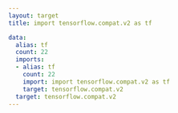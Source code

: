 ```yaml
---
layout: target
title: import tensorflow.compat.v2 as tf

data:
  alias: tf
  count: 22
  imports:
  - alias: tf
    count: 22
    import: import tensorflow.compat.v2 as tf
    target: tensorflow.compat.v2
  target: tensorflow.compat.v2
---
```

